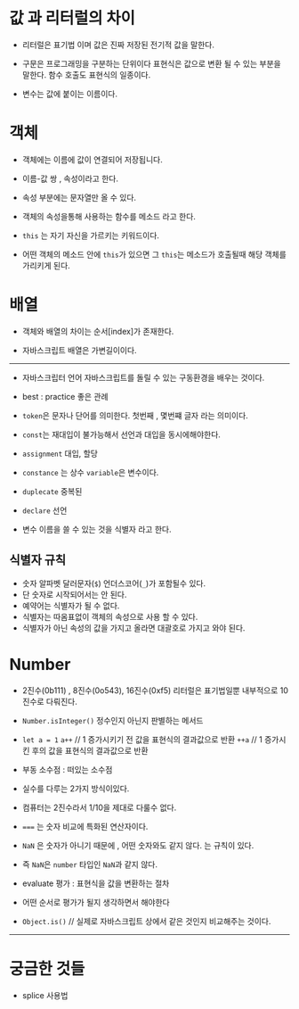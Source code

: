 # 값 과 리터럴의 차이

- 리터럴은 표기법 이며 값은 진짜 저장된 전기적 값을 말한다.

- 구문은 프로그래밍을 구분하는 단위이다 표현식은 값으로 변환 될 수 있는 부분을 말한다. 함수 호출도 표현식의 일종이다.

- 변수는 값에 붙이는 이름이다.

# 객체

- 객체에는 이름에 값이 연결되어 저장됩니다.

- 이름-값 쌍 , 속성이라고 한다. 

- 속성 부분에는 문자열만 올 수 있다.

- 객체의 속성을통해 사용하는 함수를 메소드 라고 한다.

- `this` 는 자기 자신을 가르키는 키워드이다.

- 어떤 객체의 메소드 안에 `this`가 있으면 그 `this`는 메소드가 호출될때 해당 객체를 가리키게 된다.

# 배열

- 객체와 배열의 차이는 순서[index]가 존재한다.

- 자바스크립트 배열은 가변길이이다.

- - - 

- 자바스크립터 언어 자바스크립트를 돌릴 수 있는 구동환경을 배우는 것이다.

- best : practice 좋은 관례

- `token`은 문자나 단어를 의미한다. 첫번째 , 몇번쨰 글자 라는 의미이다.

- `const`는 재대입이 불가능해서 선언과 대입을 동시에해야한다.

- `assignment` 대입, 할당

- `constance` 는 상수 `variable`은 변수이다.

- `duplecate` 중복된 

- `declare` 선언

- 변수 이름을 쓸 수 있는 것을 식별자 라고 한다.

## 식별자 규칙

- 숫자 알파벳 달러문자(`$`) 언더스코어(`_`)가 포함될수 있다.
- 단 숫자로 시작되어서는 안 된다.
- 예약어는 식별자가 될 수 없다.
- 식별자는 따옴표없이 객체의 속성으로 사용 할 수 있다.
- 식별자가 아닌 속성의 값을 가지고 올라면 대괄호로 가지고 와야 된다.

# Number


- 2진수(0b111) , 8진수(0o543), 16진수(0xf5) 리터럴은 표기법일뿐 내부적으로 10진수로 다뤄진다.

- `Number.isInteger()` 정수인지 아닌지 판별하는 메서드

- `let a = 1` `a++` // 1 증가시키기 전 값을 표현식의 결과값으로 반환 `++a` // 1 증가시킨 후의 값을 표현식의 결과값으로 반환

- 부동 소수점 : 떠있는 소수점

- 실수를 다루는 2가지 방식이있다.

- 컴퓨터는 2진수라서 1/10을 제대로 다룰수 없다.

- `===` 는 숫자 비교에 특화된 연산자이다.

- `NaN` 은 숫자가 아니기 때문에 , 어떤 숫자와도 같지 않다. 는 규칙이 있다.

- 즉 `NaN`은 `number` 타입인 `NaN`과 같지 않다.

- evaluate 평가 : 표현식을 값을 변환하는 절차

- 어떤 순서로 평가가 될지 생각하면서 해야한다

- `Object.is()` // 실제로 자바스크립트 상에서 같은 것인지 비교해주는 것이다.


- - - 

# 궁금한 것들

- splice 사용법